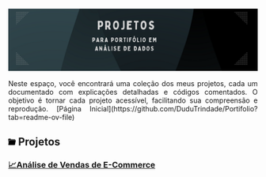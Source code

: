 ![](https://github.com/DuduTrindade/Portifolio/blob/main/Projetos/img/CAPA.png)

<p style="text-align: justify;">
Neste espaço, você encontrará uma coleção dos meus projetos, cada um documentado com explicações detalhadas e códigos 
comentados. O objetivo é tornar cada projeto acessível, facilitando sua compreensão e reprodução. 
[Página Inicial](https://github.com/DuduTrindade/Portifolio?tab=readme-ov-file)
</p>

##  ![](https://github.com/DuduTrindade/Portifolio/blob/main/imagens/pasta.png) Projetos

<h3>
	<a href="https://github.com/DuduTrindade/Portifolio/tree/main/Projetos/Projeto%2001%20-%20An%C3%A1lise%20de%20Vendas">
		📈Análise de Vendas de E-Commerce
	</a>
</h3>
